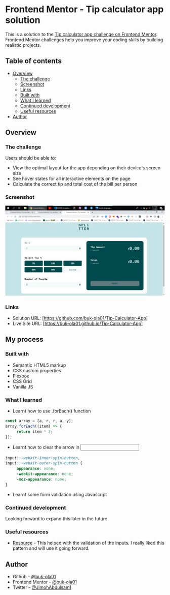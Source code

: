 # Frontend Mentor - Tip calculator app solution

This is a solution to the [Tip calculator app challenge on Frontend Mentor](https://www.frontendmentor.io/challenges/tip-calculator-app-ugJNGbJUX). Frontend Mentor challenges help you improve your coding skills by building realistic projects.

## Table of contents

-    [Overview](#overview)
     -    [The challenge](#the-challenge)
     -    [Screenshot](#screenshot)
     -    [Links](#links)
     -    [Built with](#built-with)
     -    [What I learned](#what-i-learned)
     -    [Continued development](#continued-development)
     -    [Useful resources](#useful-resources)
-    [Author](#author)


## Overview

### The challenge

Users should be able to:

-    View the optimal layout for the app depending on their device's screen size
-    See hover states for all interactive elements on the page
-    Calculate the correct tip and total cost of the bill per person

### Screenshot

![](images/screenshot.png)

### Links

-    Solution URL: [https://github.com/buk-ola01/Tip-Calculator-App]
-    Live Site URL: [https://buk-ola01.github.io/Tip-Calculator-App]

## My process

### Built with

-    Semantic HTML5 markup
-    CSS custom properties
-    Flexbox
-    CSS Grid
-    Vanilla JS

### What I learned

-    Learnt how to use .forEach() function

```js
const array = [a, r, r, a, y];
array.forEach((item) => {
     return item * 2;
});
```

-    Learnt how to clear the arrow in <input type="number">

```css
input::-webkit-inner-spin-button,
input::-webkit-outer-spin-button {
     appearance: none;
     -webkit-appearance: none;
     -moz-appearance: none;
}
```

-    Learnt some form validation using Javascript

### Continued development

Looking forward to expand this later in the future

### Useful resources

-    [Resource](https://www.javascript.info) - This helped with the validation of the inputs. I really liked this pattern and will use it going forward.

## Author

-    Github - [@buk-ola01](https://github.com/buk-ola01)
-    Frontend Mentor - [@buk-ola01](https://www.frontendmentor.io/profile/buk-ola01)
-    Twitter - [@JimohAbdulsam1](https://twitter.com/JimohAbdulsam1)
